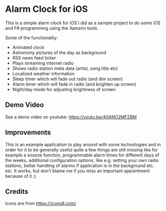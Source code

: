 # Alarm Clock for iOS
This is a simple alarm clock for iOS I did as a sample project to do some iOS and F# programming using the Xamarin tools.

Some of the functionality:
* Animated clock
* Astronomy pictures of the day as background
* RSS news feed ticker
* Plays streaming internet radio
* Shows radio station meta data (artist, song title etc)
* Localized weather information
* Sleep timer which will fade out radio (and dim screen)
* Alarm timer which will fade in radio (and brighten up screen)
* Night/day mode for adjusting brightness of screen

## Demo Video

See a demo video on youtube: https://youtu.be/40ANO2MFZBM

## Improvements
This is an example application to play around with some technologies and in order for it to be generally useful quite a few things are still missing like for example a snooze function, programmable alarm times for different days of the weeks, additional configuration options, like e.g. setting your own radio stations, better handling of alarms if application is in the background etc. etc. It works, but don't blame me if you miss an important appointment because of it ;)

## Credits
Icons are from https://icons8.com/
